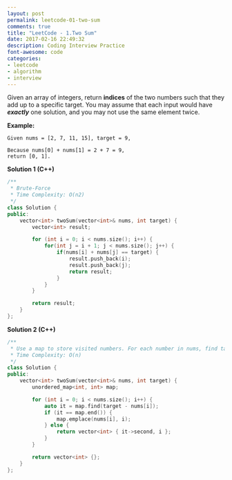 ```yaml
---
layout: post
permalink: leetcode-01-two-sum
comments: true
title: "LeetCode - 1.Two Sum"
date: 2017-02-16 22:49:32
description: Coding Interview Practice
font-awesome: code
categories:
- leetcode
- algorithm
- interview
---
```


Given an array of integers, return **indices** of the two numbers such that they add up to a specific target.
You may assume that each input would have ***exactly*** one solution, and you may not use the same element twice.

**Example:**
```
Given nums = [2, 7, 11, 15], target = 9,

Because nums[0] + nums[1] = 2 + 7 = 9,
return [0, 1].
```

**Solution 1 (C++)**
```c++
/**
 * Brute-Force
 * Time Complexity: O(n2)
 */
class Solution {
public:
    vector<int> twoSum(vector<int>& nums, int target) {
        vector<int> result;

        for (int i = 0; i < nums.size(); i++) {
            for(int j = i + 1; j < nums.size(); j++) {
                if(nums[i] + nums[j] == target) {
                    result.push_back(i);
                    result.push_back(j);
                    return result;
                }
            }
        }

        return result;
    }
};
```
**Solution 2 (C++)**
```c++
/**
 * Use a map to store visited numbers. For each number in nums, find target - nums[i] in map.
 * Time Complexity: O(n)
 */
class Solution {
public:
    vector<int> twoSum(vector<int>& nums, int target) {
        unordered_map<int, int> map;

        for (int i = 0; i < nums.size(); i++) {
            auto it = map.find(target - nums[i]);
            if (it == map.end()) {
                map.emplace(nums[i], i);
            } else {
                return vector<int> { it->second, i };
            }
        }

        return vector<int> {};
    }
};
```
